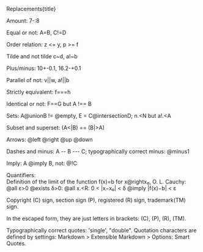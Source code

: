 ﻿Replacements{title}

Amount: 7-:8

Equal or not: A=B, C!=D

Order relation: z <= y, p >= f

Tilde and not tilde c~d, a!~b

Plus/minus: 10+-0.1, 16.2-+0.1

Parallel of not: v||w, a!||b

Strictly equivalent: f===h

Identical or not: F==G but A !== B

Sets: A@unionB != @empty, E = C@intersectionD; n.<N but a!.<A

Subset and superset: (A<|B) == (B|>A)

Arrows: @left @right @up @down

Dashes and minus: A -- B --- C; typographically correct minus: @minus1

Imply: A @imply B, not: @!C

Quantifiers:<br/>
Definition of the limit of the function f(x)=b for x@rightx₀, O. L. Cauchy:<br/>
@all ε>0 @exists δ>0: @all x.<R: 0 < |x−x₀| < δ  @imply |f(x)−b| < ε

Copyright (C) sign, section sign (P), registered (R) sign, trademark(TM) sign.

In the escaped form, they are just letters in brackets: (C\), (P\), (R\), (TM\).

Typographically correct quotes: 'single', "double". Quotation characters are defined by settings: Markdown > Extensible Markdown > Options: Smart Quotes.

